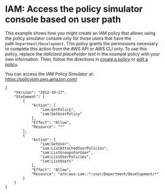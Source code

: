 # IAM: Access the policy simulator console based on user path<a name="reference_policies_examples_iam_policy-sim-path-console"></a>

This example shows how you might create an IAM policy that allows using the policy simulator console only for those users that have the path `Department/Development`\. This policy grants the permissions necessary to complete this action from the AWS API or AWS CLI only\. To use this policy, replace the *italicized placeholder text* in the example policy with your own information\. Then, follow the directions in [create a policy](access_policies_create.md) or [edit a policy](access_policies_manage-edit.md)\.

You can access the IAM Policy Simulator at: [https://policysim\.aws\.amazon\.com/](https://policysim.aws.amazon.com/)

```
{
    "Version": "2012-10-17",
    "Statement": [
        {
            "Action": [
                "iam:GetPolicy",
                "iam:GetUserPolicy"
            ],
            "Effect": "Allow",
            "Resource": "*"
        },
        {
            "Action": [
                "iam:GetUser",
                "iam:ListAttachedUserPolicies",
                "iam:ListGroupsForUser",
                "iam:ListUserPolicies",
                "iam:ListUsers"
            ],
            "Effect": "Allow",
            "Resource": "arn:aws:iam::*:user/Department/Development/*"
        }
    ]
}
```